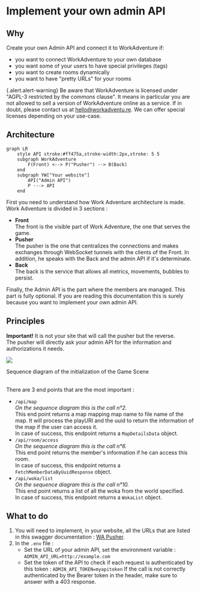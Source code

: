# Implement your own admin API
## Why
Create your own Admin API and connect it to WorkAdventure if:

- you want to connect WorkAdventure to your own database
- you want some of your users to have special privileges (tags)
- you want to create rooms dynamically
- you want to have "pretty URLs" for your rooms

{.alert.alert-warning}
Be aware that WorkAdventure is licensed under "AGPL-3 restricted by the commons clause". It means in particular you are not allowed to sell a version of WorkAdventure online as a service. If in doubt, please contact us at hello@workadventu.re. We can offer special licenses depending on your use-case.

## Architecture
```mermaid
graph LR
    style API stroke:#ff475a,stroke-width:2px,stroke: 5 5
    subgraph WorkAdventure
        F(Front) <--> P("Pusher") --> B(Back)
    end
    subgraph YW["Your website"]
        API("Admin API")
        P ---> API
    end
```

First you need to understand how Work Adventure architecture is made.
Work Adventure is divided in 3 sections :
- **Front**<br>
    The front is the visible part of Work Adventure, the one that serves the game.
- **Pusher**<br>
    The pusher is the one that centralizes the connections and makes exchanges through WebSocket tunnels with the clients of the Front.
    In addition, he speaks with the Back and the admin API if it's determinate.
- **Back**<br>
    The back is the service that allows all metrics, movements, bubbles to persist.

Finally, the Admin API is the part where the members are managed. This part is fully optional.
If you are reading this documentation this is surely because you want to implement your own admin API.

## Principles
**Important!** It is not your site that will call the pusher but the reverse.<br>
The pusher will directly ask your admin API for the information and authorizations it needs.

[![](https://mermaid.ink/img/pako:eNqNkk9LxDAQxb9KyNUtvfewsFILggtFWbz0MiajDTZ_TCYsy7Lf3cRutWtdMKdkfu_NvJAcubASecUDfkQ0AmsFbx50Z1haDjwpoRwYYg2DwBpvDS1Zm1kbQ49-CTftfcYbqZXJh1EBkayJ-mVyNKxYr29YW7FSgxtr7VhLnlQFp35I7lkkWGTDFlyNBGoINRB8W79w8zeeTfPW6hKEwBCuTF0oLqY3SKLfYr5J7n972EUlHzE4awIuwvxDPcu2t-9QDirQlWS_-EWu58Qe5tYpwgT4imv0GpRMz3_Mso5Tjxo7XqWtwUgeho535pSk0UkgvJOKrOfVKwwBVzw_4tPBCF6RjziJzl_orDp9AnkPvDI)](https://mermaid-js.github.io/mermaid-live-editor/edit#pako:eNqNkk9LxDAQxb9KyNUtvfewsFILggtFWbz0MiajDTZ_TCYsy7Lf3cRutWtdMKdkfu_NvJAcubASecUDfkQ0AmsFbx50Z1haDjwpoRwYYg2DwBpvDS1Zm1kbQ49-CTftfcYbqZXJh1EBkayJ-mVyNKxYr29YW7FSgxtr7VhLnlQFp35I7lkkWGTDFlyNBGoINRB8W79w8zeeTfPW6hKEwBCuTF0oLqY3SKLfYr5J7n972EUlHzE4awIuwvxDPcu2t-9QDirQlWS_-EWu58Qe5tYpwgT4imv0GpRMz3_Mso5Tjxo7XqWtwUgeho535pSk0UkgvJOKrOfVKwwBVzw_4tPBCF6RjziJzl_orDp9AnkPvDI)
<figcaption class="figure-caption text-center">Sequence diagram of the initialization of the Game Scene</figcaption>
<br>

There are 3 end points that are the most important :
- `/api/map`<br>
  _On the sequence diagram this is the call n°2._<br>
  This end point returns a map mapping map name to file name of the map.
  It will process the playURI and the uuid to return the information of the map if the user can access it.<br>
  In case of success, this endpoint returns a `MapDetailsData` object.
- `/api/room/access`<br>
  _On the sequence diagram this is the call n°6._<br>
  This end point returns the member's information if he can access this room.<br>
  In case of success, this endpoint returns a `FetchMemberDataByUuidResponse` object.
- `/api/woka/list`<br>
  _On the sequence diagram this is the call n°10._<br>
  This end point returns a list of all the woka from the world specified.<br>
  In case of success, this endpoint returns a `WokaList` object.

## What to do
1. You will need to implement, in your website, all the URLs that are listed in this swagger documentation : [WA Pusher](http://pusher.workadventure.localhost/swagger-ui/).
2. In the `.env` file :
   * Set the URL of your admin API, set the environment variable :
      `ADMIN_API_URL=http://example.com`
   * Set the token of the API to check if each request is authenticated by this token :
      `ADMIN_API_TOKEN=myapitoken`
      If the call is not correctly authenticated by the Bearer token in the header, make sure to answer with a 403 response.
